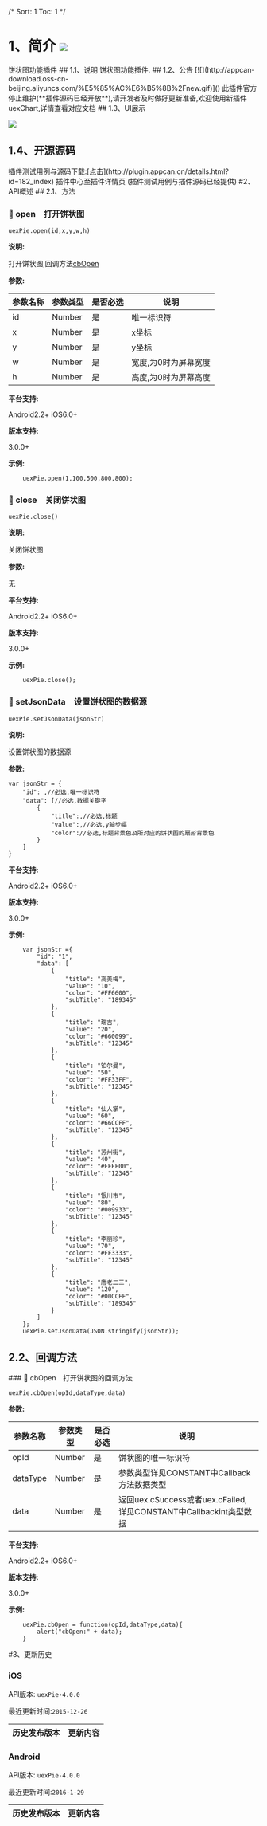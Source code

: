 /*
Sort: 1
Toc: 1
*/

# 1、简介 [![](http://appcan-download.oss-cn-beijing.aliyuncs.com/%E5%85%AC%E6%B5%8B%2Fgf.png)]() <ignore>
 饼状图功能插件
## 1.1、说明<ignore>
 饼状图功能插件.
## 1.2、公告 [![](http://appcan-download.oss-cn-beijing.aliyuncs.com/%E5%85%AC%E6%B5%8B%2Fnew.gif)]() <ignore>
此插件官方停止维护(**插件源码已经开放**),请开发者及时做好更新准备,欢迎使用新插件uexChart,详情查看对应文档
## 1.3、UI展示<ignore>
 
 ![](http://newdocx.appcan.cn/docximg/142634y2015o6f16s.jpg)
## 1.4、开源源码<ignore>
插件测试用例与源码下载:[点击](http://plugin.appcan.cn/details.html?id=182_index) 插件中心至插件详情页 (插件测试用例与插件源码已经提供)
#2、API概述<ignore>
## 2.1、方法<ignore>

### 🍭 open　打开饼状图

`uexPie.open(id,x,y,w,h)`

**说明:**

打开饼状图,回调方法[cbOpen](#cbOpen　打开饼状图的回调方法 "cbOpen")

**参数:**

 
|  参数名称 | 参数类型  | 是否必选  |  说明 |
| ----- | ----- | ----- | ----- |
| id | Number | 是 | 唯一标识符 |
| x | Number | 是 | x坐标 |
| y | Number | 是 | y坐标 |
| w | Number | 是 | 宽度,为0时为屏幕宽度 |
| h | Number | 是 | 高度,为0时为屏幕高度 |
 

**平台支持:**

Android2.2+
iOS6.0+

**版本支持:**

3.0.0+

**示例:**

```
    uexPie.open(1,100,500,800,800);
```

### 🍭 close　关闭饼状图

`uexPie.close()`

**说明:**

关闭饼状图

**参数:**

  无

**平台支持:**

Android2.2+
iOS6.0+

**版本支持:**

3.0.0+

**示例:**

```
    uexPie.close();
```

### 🍭 setJsonData　设置饼状图的数据源

`uexPie.setJsonData(jsonStr)`

**说明:**

设置饼状图的数据源

**参数:**

```
var jsonStr = {
    "id": ,//必选,唯一标识符
    "data": [//必选,数据关键字
        {
            "title":,//必选,标题
            "value":,//必选,y轴步幅
            "color"://必选,标题背景色及所对应的饼状图的扇形背景色
        }
    ]
}
```

**平台支持:**

Android2.2+
iOS6.0+

**版本支持:**

3.0.0+

**示例:**

```
    var jsonStr ={
        "id": "1",
        "data": [
            {
                "title": "高美梅",
                "value": "10",
                "color": "#FF6600",
                "subTitle": "189345"
            },
            {
                "title": "瑞吉",
                "value": "20",
                "color": "#660099",
                "subTitle": "12345"
            },
            {
                "title": "铂尔曼",
                "value": "50",
                "color": "#FF33FF",
                "subTitle": "12345"
            },
            {
                "title": "仙人掌",
                "value": "60",
                "color": "#66CCFF",
                "subTitle": "12345"
            },
            {
                "title": "苏州街",
                "value": "40",
                "color": "#FFFF00",
                "subTitle": "12345"
            },
            {
                "title": "银川市",
                "value": "80",
                "color": "#009933",
                "subTitle": "12345"
            },
            {
                "title": "李丽珍",
                "value": "70",
                "color": "#FF3333",
                "subTitle": "12345"
            },
            {
                "title": "唐老二三",
                "value": "120",
                "color": "#00CCFF",
                "subTitle": "189345"
            }
        ]
    };
    uexPie.setJsonData(JSON.stringify(jsonStr));
```
## 2.2、回调方法<ignore>
### 🍭 cbOpen　打开饼状图的回调方法

`uexPie.cbOpen(opId,dataType,data)`

**参数:**

 
|  参数名称 | 参数类型  | 是否必选  |  说明 |
| ----- | ----- | ----- | ----- |
| opId | Number | 是 | 饼状图的唯一标识符 |
| dataType | Number | 是 | 参数类型详见CONSTANT中Callback方法数据类型 |
| data | Number | 是 | 返回uex.cSuccess或者uex.cFailed,详见CONSTANT中Callbackint类型数据 |
 

**平台支持:**

Android2.2+
iOS6.0+

**版本支持:**

3.0.0+

**示例:**

```
    uexPie.cbOpen = function(opId,dataType,data){
        alert("cbOpen:" + data);
    }
```

#3、更新历史<ignore>

### iOS<ignore>

API版本: `uexPie-4.0.0`

最近更新时间:`2015-12-26`

| 历史发布版本 | 更新内容 |
| ----- | ----- |

### Android<ignore>

API版本: `uexPie-4.0.0`

最近更新时间:`2016-1-29`

| 历史发布版本 | 更新内容 |
| ----- | ----- |
